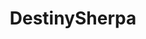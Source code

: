 ---
title: DestinySherpa
crosslinks:
- Fireteams
- DestinyLFG
- DestinyTheGame
- clanEPIC
- FunnyYoMamaJokes
---